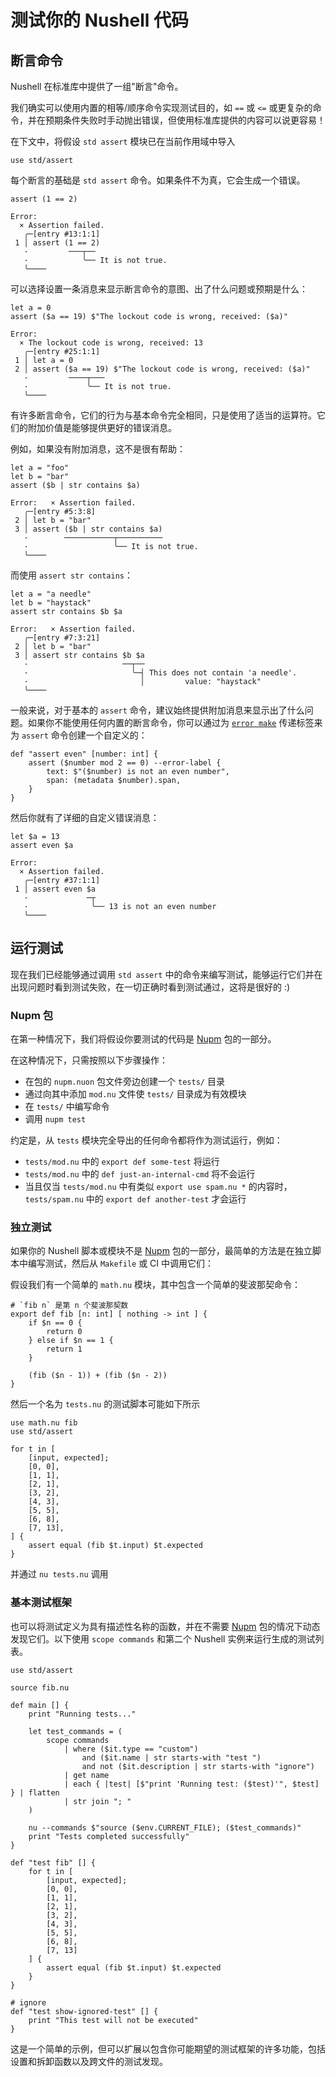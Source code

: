 # 测试你的 Nushell 代码

## 断言命令

Nushell 在标准库中提供了一组"断言"命令。

我们确实可以使用内置的相等/顺序命令实现测试目的，如 `==` 或 `<=` 或更复杂的命令，并在预期条件失败时手动抛出错误，但使用标准库提供的内容可以说更容易！

在下文中，将假设 `std assert` 模块已在当前作用域中导入

```nu
use std/assert
```

每个断言的基础是 `std assert` 命令。如果条件不为真，它会生成一个错误。

```nu
assert (1 == 2)
```

```
Error:
  × Assertion failed.
   ╭─[entry #13:1:1]
 1 │ assert (1 == 2)
   ·         ───┬──
   ·            ╰── It is not true.
   ╰────
```

可以选择设置一条消息来显示断言命令的意图、出了什么问题或预期是什么：

```nu
let a = 0
assert ($a == 19) $"The lockout code is wrong, received: ($a)"
```

```
Error:
  × The lockout code is wrong, received: 13
   ╭─[entry #25:1:1]
 1 │ let a = 0
 2 │ assert ($a == 19) $"The lockout code is wrong, received: ($a)"
   ·         ────┬───
   ·             ╰── It is not true.
   ╰────
```

有许多断言命令，它们的行为与基本命令完全相同，只是使用了适当的运算符。它们的附加价值是能够提供更好的错误消息。

例如，如果没有附加消息，这不是很有帮助：

```nu
let a = "foo"
let b = "bar"
assert ($b | str contains $a)
```

```
Error:   × Assertion failed.
   ╭─[entry #5:3:8]
 2 │ let b = "bar"
 3 │ assert ($b | str contains $a)
   ·        ───────────┬──────────
   ·                   ╰── It is not true.
   ╰────
```

而使用 `assert str contains`：

```nu
let a = "a needle"
let b = "haystack"
assert str contains $b $a
```

```
Error:   × Assertion failed.
   ╭─[entry #7:3:21]
 2 │ let b = "bar"
 3 │ assert str contains $b $a
   ·                     ──┬──
   ·                       ╰─┤ This does not contain 'a needle'.
   ·                         │         value: "haystack"
   ╰────
```

一般来说，对于基本的 `assert` 命令，建议始终提供附加消息来显示出了什么问题。如果你不能使用任何内置的断言命令，你可以通过为 [`error make`](/commands/docs/error_make.md) 传递标签来为 `assert` 命令创建一个自定义的：

```nu
def "assert even" [number: int] {
    assert ($number mod 2 == 0) --error-label {
        text: $"($number) is not an even number",
        span: (metadata $number).span,
    }
}
```

然后你就有了详细的自定义错误消息：

```nu
let $a = 13
assert even $a
```

```
Error:
  × Assertion failed.
   ╭─[entry #37:1:1]
 1 │ assert even $a
   ·             ─┬
   ·              ╰── 13 is not an even number
   ╰────
```

## 运行测试

现在我们已经能够通过调用 `std assert` 中的命令来编写测试，能够运行它们并在出现问题时看到测试失败，在一切正确时看到测试通过，这将是很好的 :)

### Nupm 包

在第一种情况下，我们将假设你要测试的代码是 [Nupm] 包的一部分。

在这种情况下，只需按照以下步骤操作：

- 在包的 `nupm.nuon` 包文件旁边创建一个 `tests/` 目录
- 通过向其中添加 `mod.nu` 文件使 `tests/` 目录成为有效模块
- 在 `tests/` 中编写命令
- 调用 `nupm test`

约定是，从 `tests` 模块完全导出的任何命令都将作为测试运行，例如：

- `tests/mod.nu` 中的 `export def some-test` 将运行
- `tests/mod.nu` 中的 `def just-an-internal-cmd` 将不会运行
- 当且仅当 `tests/mod.nu` 中有类似 `export use spam.nu *` 的内容时，`tests/spam.nu` 中的 `export def another-test` 才会运行

### 独立测试

如果你的 Nushell 脚本或模块不是 [Nupm] 包的一部分，最简单的方法是在独立脚本中编写测试，然后从 `Makefile` 或 CI 中调用它们：

假设我们有一个简单的 `math.nu` 模块，其中包含一个简单的斐波那契命令：

```nu
# `fib n` 是第 n 个斐波那契数
export def fib [n: int] [ nothing -> int ] {
    if $n == 0 {
        return 0
    } else if $n == 1 {
        return 1
    }

    (fib ($n - 1)) + (fib ($n - 2))
}
```

然后一个名为 `tests.nu` 的测试脚本可能如下所示

```nu
use math.nu fib
use std/assert

for t in [
    [input, expected];
    [0, 0],
    [1, 1],
    [2, 1],
    [3, 2],
    [4, 3],
    [5, 5],
    [6, 8],
    [7, 13],
] {
    assert equal (fib $t.input) $t.expected
}
```

并通过 `nu tests.nu` 调用

### 基本测试框架

也可以将测试定义为具有描述性名称的函数，并在不需要 [Nupm] 包的情况下动态发现它们。以下使用 `scope commands` 和第二个 Nushell 实例来运行生成的测试列表。

```nu
use std/assert

source fib.nu

def main [] {
    print "Running tests..."

    let test_commands = (
        scope commands
            | where ($it.type == "custom")
                and ($it.name | str starts-with "test ")
                and not ($it.description | str starts-with "ignore")
            | get name
            | each { |test| [$"print 'Running test: ($test)'", $test] } | flatten
            | str join "; "
    )

    nu --commands $"source ($env.CURRENT_FILE); ($test_commands)"
    print "Tests completed successfully"
}

def "test fib" [] {
    for t in [
        [input, expected];
        [0, 0],
        [1, 1],
        [2, 1],
        [3, 2],
        [4, 3],
        [5, 5],
        [6, 8],
        [7, 13]
    ] {
        assert equal (fib $t.input) $t.expected
    }
}

# ignore
def "test show-ignored-test" [] {
    print "This test will not be executed"
}
```

这是一个简单的示例，但可以扩展以包含你可能期望的测试框架的许多功能，包括设置和拆卸函数以及跨文件的测试发现。

[Nupm]: https://github.com/nushell/nupm
